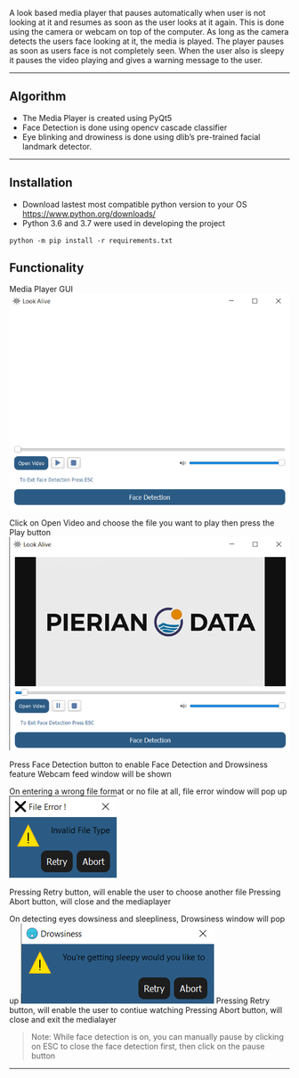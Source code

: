 A look based media player that pauses automatically when user is not looking at it and resumes as soon as the user looks at it again.
This is done using the camera or webcam on top of the computer. As long as the camera detects the users face looking at it, the media is played. The player pauses as soon as users face is not completely seen. When the user also is sleepy it pauses the video playing and gives a warning message to the user. 

---
## Algorithm
- The Media Player is created using PyQt5
- Face Detection is done using opencv cascade classifier
- Eye blinking and drowiness is done using  dlib’s pre-trained facial landmark detector.

---
## Installation 
- Download lastest most compatible python version to your OS https://www.python.org/downloads/ 
- Python 3.6 and 3.7 were used in developing the project
```
python -m pip install -r requirements.txt
```

## Functionality

Media Player GUI
![alt text](https://github.com/AbdelrahmanElsherif/look-based-media-player/blob/master/Media_Player/Screenshot%20(178).png?raw=true)

Click on Open Video and choose the file you want to play then press the Play button 
![alt text](https://github.com/AbdelrahmanElsherif/look-based-media-player/blob/master/Media_Player/Screenshot%20(179).png?raw=true)

Press Face Detection button to enable Face Detection and Drowsiness feature 
Webcam feed window will be shown 

On entering a wrong file format or no file at all, file error window will pop up 
![alt text](https://github.com/AbdelrahmanElsherif/look-based-media-player/blob/master/Media_Player/Screenshot%20(181).png?raw=true)

Pressing Retry button, will enable the user to choose another file 
Pressing Abort button, will close and the mediaplayer 


On detecting eyes dowsiness and sleepliness, Drowsiness window will pop up 
![alt text](https://github.com/AbdelrahmanElsherif/look-based-media-player/blob/master/Media_Player/Screenshot%20(182).png?raw=true)
Pressing Retry button, will enable the user to contiue watching 
Pressing Abort button, will close and exit the medialayer  



 
 > Note: While face detection is on, you can manually pause by clicking on ESC to close the face detection first, then click on the pause button
 
---

